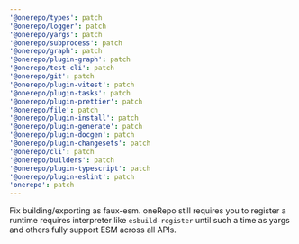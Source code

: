 ```yaml
---
'@onerepo/types': patch
'@onerepo/logger': patch
'@onerepo/yargs': patch
'@onerepo/subprocess': patch
'@onerepo/graph': patch
'@onerepo/plugin-graph': patch
'@onerepo/test-cli': patch
'@onerepo/git': patch
'@onerepo/plugin-vitest': patch
'@onerepo/plugin-tasks': patch
'@onerepo/plugin-prettier': patch
'@onerepo/file': patch
'@onerepo/plugin-install': patch
'@onerepo/plugin-generate': patch
'@onerepo/plugin-docgen': patch
'@onerepo/plugin-changesets': patch
'@onerepo/cli': patch
'@onerepo/builders': patch
'@onerepo/plugin-typescript': patch
'@onerepo/plugin-eslint': patch
'onerepo': patch
---
```


Fix building/exporting as faux-esm. oneRepo still requires you to register a runtime requires interpreter like `esbuild-register` until such a time as yargs and others fully support ESM across all APIs.
